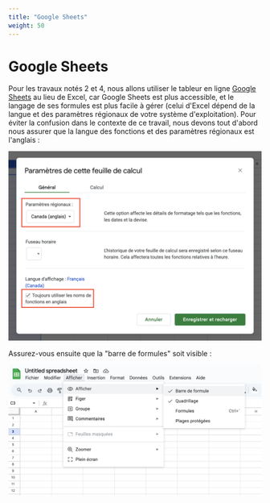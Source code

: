 ```yaml
---
title: "Google Sheets"
weight: 50
---
```


# Google Sheets

Pour les travaux notés 2 et 4, nous allons utiliser le tableur en ligne [Google
Sheets](https://workspace.google.com/intl/en_ca/products/sheets/) au lieu de
Excel, car Google Sheets est plus accessible, et le langage de ses formules est
plus facile à gérer (celui d'Excel dépend de la langue et des paramètres
régionaux de votre système d'exploitation). Pour éviter la confusion dans le
contexte de ce travail, nous devons tout d'abord nous assurer que la langue des
fonctions et des paramètres régionaux est l'anglais :

![](/images/sheets_params_langue.png)

Assurez-vous ensuite que la "barre de formules" soit visible :

![](/images/sheets_visu_barre_formule.png)
